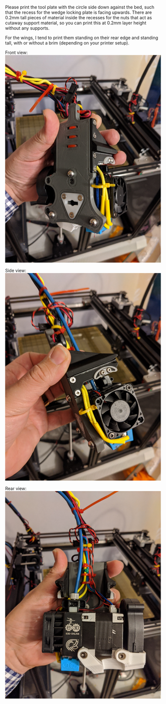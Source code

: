Please print the tool plate with the circle side down against the bed, such that the recess for the wedge locking plate is facing upwards. There are 0.2mm tall pieces of material inside the recesses for the nuts that act as cutaway support material, so you can print this at 0.2mm layer height without any supports. 

For the wings, I tend to print them standing on their rear edge and standing tall, with or without a brim (depending on your printer setup). 

Front view:
![front](https://github.com/HaythamB/Jubilee_9mm_MGN15_Conversion/blob/master/tools/Hemera_plate/front.jpg)

Side view:
![side](https://github.com/HaythamB/Jubilee_9mm_MGN15_Conversion/blob/master/tools/Hemera_plate/side.jpg)

Rear view:
![rear](https://github.com/HaythamB/Jubilee_9mm_MGN15_Conversion/blob/master/tools/Hemera_plate/rear.jpg)
